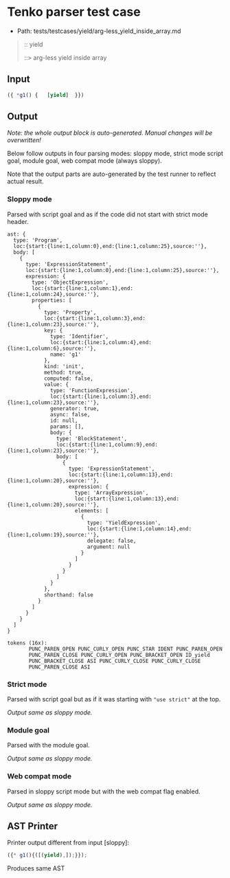 # Tenko parser test case

- Path: tests/testcases/yield/arg-less_yield_inside_array.md

> :: yield
>
> ::> arg-less yield inside array

## Input

`````js
({ *g1() {   [yield]  }})
`````

## Output

_Note: the whole output block is auto-generated. Manual changes will be overwritten!_

Below follow outputs in four parsing modes: sloppy mode, strict mode script goal, module goal, web compat mode (always sloppy).

Note that the output parts are auto-generated by the test runner to reflect actual result.

### Sloppy mode

Parsed with script goal and as if the code did not start with strict mode header.

`````
ast: {
  type: 'Program',
  loc:{start:{line:1,column:0},end:{line:1,column:25},source:''},
  body: [
    {
      type: 'ExpressionStatement',
      loc:{start:{line:1,column:0},end:{line:1,column:25},source:''},
      expression: {
        type: 'ObjectExpression',
        loc:{start:{line:1,column:1},end:{line:1,column:24},source:''},
        properties: [
          {
            type: 'Property',
            loc:{start:{line:1,column:3},end:{line:1,column:23},source:''},
            key: {
              type: 'Identifier',
              loc:{start:{line:1,column:4},end:{line:1,column:6},source:''},
              name: 'g1'
            },
            kind: 'init',
            method: true,
            computed: false,
            value: {
              type: 'FunctionExpression',
              loc:{start:{line:1,column:3},end:{line:1,column:23},source:''},
              generator: true,
              async: false,
              id: null,
              params: [],
              body: {
                type: 'BlockStatement',
                loc:{start:{line:1,column:9},end:{line:1,column:23},source:''},
                body: [
                  {
                    type: 'ExpressionStatement',
                    loc:{start:{line:1,column:13},end:{line:1,column:20},source:''},
                    expression: {
                      type: 'ArrayExpression',
                      loc:{start:{line:1,column:13},end:{line:1,column:20},source:''},
                      elements: [
                        {
                          type: 'YieldExpression',
                          loc:{start:{line:1,column:14},end:{line:1,column:19},source:''},
                          delegate: false,
                          argument: null
                        }
                      ]
                    }
                  }
                ]
              }
            },
            shorthand: false
          }
        ]
      }
    }
  ]
}

tokens (16x):
       PUNC_PAREN_OPEN PUNC_CURLY_OPEN PUNC_STAR IDENT PUNC_PAREN_OPEN
       PUNC_PAREN_CLOSE PUNC_CURLY_OPEN PUNC_BRACKET_OPEN ID_yield
       PUNC_BRACKET_CLOSE ASI PUNC_CURLY_CLOSE PUNC_CURLY_CLOSE
       PUNC_PAREN_CLOSE ASI
`````

### Strict mode

Parsed with script goal but as if it was starting with `"use strict"` at the top.

_Output same as sloppy mode._

### Module goal

Parsed with the module goal.

_Output same as sloppy mode._

### Web compat mode

Parsed in sloppy script mode but with the web compat flag enabled.

_Output same as sloppy mode._

## AST Printer

Printer output different from input [sloppy]:

````js
({* g1(){([(yield),]);}});
````

Produces same AST
